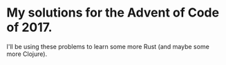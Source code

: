 # My solutions for the Advent of Code of 2017.

I'll be using these problems to learn some more Rust (and maybe some more Clojure).
